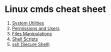 # Linux cmds cheat sheet

1. [System Utilities](https://github.com/ChapmanCheng/linux_cmd_cheat_sheet/blob/main/linux_cmd_system_utilities.MD)
1. [Permissions and Users](https://github.com/ChapmanCheng/linux_cmd_cheat_sheet/blob/main/linux_cmd_permissions.MD)
1. [Files Manipulations](https://github.com/ChapmanCheng/linux_cmd_cheat_sheet/blob/main/linux_cmd_files_manipulation.MD)
1. [Shell Scripts]()
1. [ssh (Secure Shell)]()
